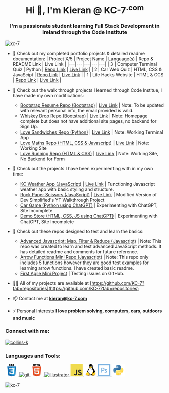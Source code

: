<h1 align="center">Hi 👋, I'm Kieran @ KC-7<sup>.com</sup></h1>
<h3 align="center">I'm a passionate student learning Full Stack Development in Ireland through the Code Institute</h3>

<p align="left"> <img src="https://komarev.com/ghpvc/?username=kc-7&label=Profile%20views&color=0e75b6&style=flat" alt="kc-7" /> </p>

- 🔭 Check out my completed portfolio projects & detailed readme documentation: 
  | Project X/5 | Project Name | Language(s) | Repo & README Link | Live Link |
  |---|---|---|---|---|
  | 3 | Computer Terminal Quiz | Python | [Repo Link](https://github.com/KC-7/python-quiz) | [Live Link](https://kc-quiz.herokuapp.com/) |
  | 2 | Car Web Quiz | HTML, CSS & JavaScipt | [Repo Link](https://github.com/KC-7/car-quiz) | [Live Link](https://kc-7.github.io/car-quiz/) |
  | 1 | Life Hacks Website | HTML & CCS | [Repo Link](https://github.com/KC-7/life-hacks-v2) | [Live Link](https://kc-7.github.io/life-hacks-v2/index.html) |

- 🔭 Check out the walk through projects I learned through Code Institue, I have made my own modifications:
  - [Bootstrap Resume Repo (Bootstrap)](https://github.com/KC-7/bootstrap-resume) | [Live Link](https://kc-7.github.io/bootstrap-resume/) | Note: To be updated with relevant personal info, the email provided is valid.
  - [Whiskey Drop Repo (Bootstrap)](https://github.com/KC-7/whiskey-drop) | [Live Link](https://kc-7.github.io/whiskey-drop/) | Note: Homepage complete but does not have additional site pages, no backend for Sign Up.
  - [Love Sandwiches Repo (Python)](https://github.com/KC-7/love-sandwiches) | [Live Link](https://love-sandwiches-kc.herokuapp.com/) | Note: Working Terminal App
  - [Love Maths Repo (HTML, CSS & Javascript)](https://github.com/KC-7/love-maths) | [Live Link](https://kc-7.github.io/love-maths/) | Note: Working Site
  - [Love Running Repo (HTML & CSS)](https://github.com/KC-7/love-running) | [Live Link](https://kc-7.github.io/love-running/)  | Note: Working Site, No Backend for Form

- 🔭 Check out the projects I have been experimenting with in my own time:
  - [KC Weather App (JavaScript)](https://github.com/KC-7/kc-weather-app) | [Live Link](https://kc-7.github.io/kc-weather-app/) | Functioning Javascript weather app with basic styling and structure. 
  - [Rock Paper Scissors (JavaScript)](https://github.com/KC-7/rock-paper-scissors) | [Live Link](https://kc-7.github.io/rock-paper-scissors/) | Modified Version of Dev Simplified's YT Walkthrough Project
  - [Car Game (Python using ChatGPT)](https://github.com/KC-7/car-game) | Experimenting with ChatGPT, Site Incomplete 
  - [Demo Store (HTML, CSS, JS using ChatGPT)](https://github.com/KC-7/demo-site) | Experimenting with ChatGPT, Site Incomplete 

- 🔭 Check out these repos designed to test and learn the basics: 
  - [Advanced Javascript: Map, Filter & Reduce (Javascript)](https://github.com/KC-7/js-map-filter-reduce) | Note: This repo was created to learn and test advanced JavaScript methods. It has detailed readme and comments for future reference.
  - [Arrow Functions Mini Repo (Javascript)](https://github.com/KC-7/arrow-functions/blob/main/README.md) | Note: This repo only includes 5 functions however they are good test examples for learning arrow functions. I have created basic readme.
  - [First Agile Mini Project](https://github.com/KC-7/first-agile-project) | Testing issues on GitHub.

- 👨‍💻 All of my projects are available at [https://github.com/KC-7?tab=repositories](https://github.com/KC-7?tab=repositories)

- 📫 Contact me at **kieran@kc-7.com**

- ⚡ Personal Interests **I love problem solving, computers, cars, outdoors and music**

<h3 align="left">Connect with me:</h3>
<p align="left">
<a href="https://linkedin.com/in/collins-k" target="blank"><img align="center" src="https://raw.githubusercontent.com/rahuldkjain/github-profile-readme-generator/master/src/images/icons/Social/linked-in-alt.svg" alt="collins-k" height="30" width="40" /></a>
</p>

<h3 align="left">Languages and Tools:</h3>
<p align="left"> <a href="https://www.w3schools.com/css/" target="_blank" rel="noreferrer"> <img src="https://raw.githubusercontent.com/devicons/devicon/master/icons/css3/css3-original-wordmark.svg" alt="css3" width="40" height="40"/> </a> <a href="https://git-scm.com/" target="_blank" rel="noreferrer"> <img src="https://www.vectorlogo.zone/logos/git-scm/git-scm-icon.svg" alt="git" width="40" height="40"/> </a> <a href="https://www.w3.org/html/" target="_blank" rel="noreferrer"> <img src="https://raw.githubusercontent.com/devicons/devicon/master/icons/html5/html5-original-wordmark.svg" alt="html5" width="40" height="40"/> </a> <a href="https://www.adobe.com/in/products/illustrator.html" target="_blank" rel="noreferrer"> <img src="https://www.vectorlogo.zone/logos/adobe_illustrator/adobe_illustrator-icon.svg" alt="illustrator" width="40" height="40"/> </a> <a href="https://developer.mozilla.org/en-US/docs/Web/JavaScript" target="_blank" rel="noreferrer"> <img src="https://raw.githubusercontent.com/devicons/devicon/master/icons/javascript/javascript-original.svg" alt="javascript" width="40" height="40"/> </a> <a href="https://www.linux.org/" target="_blank" rel="noreferrer"> <img src="https://raw.githubusercontent.com/devicons/devicon/master/icons/linux/linux-original.svg" alt="linux" width="40" height="40"/> </a> <a href="https://www.photoshop.com/en" target="_blank" rel="noreferrer"> <img src="https://raw.githubusercontent.com/devicons/devicon/master/icons/photoshop/photoshop-line.svg" alt="photoshop" width="40" height="40"/> </a> <a href="https://www.python.org" target="_blank" rel="noreferrer"> <img src="https://raw.githubusercontent.com/devicons/devicon/master/icons/python/python-original.svg" alt="python" width="40" height="40"/> </a> </p>

<p><img align="center" src="https://github-readme-streak-stats.herokuapp.com/?user=kc-7&" alt="kc-7" /></p>
